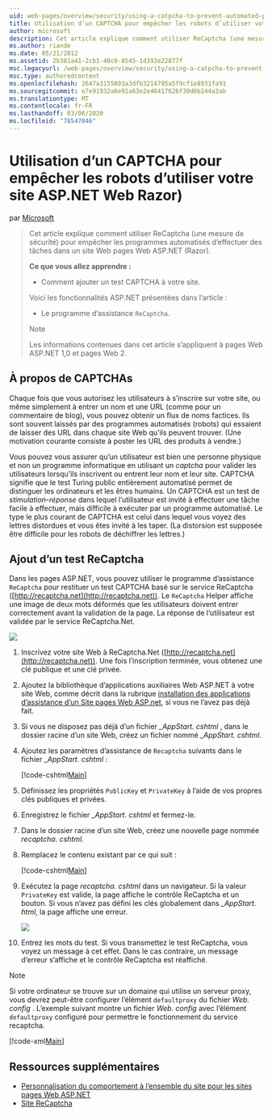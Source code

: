 ```yaml
---
uid: web-pages/overview/security/using-a-catpcha-to-prevent-automated-programs-bots-from-using-your-aspnet-web-site
title: Utilisation d’un CAPTCHA pour empêcher les robots d’utiliser votre site ASP.NET Web Razor) | Microsoft Docs
author: microsoft
description: Cet article explique comment utiliser ReCaptcha (une mesure de sécurité) pour empêcher les programmes automatisés (robots) d’effectuer des tâches dans un pages Web ASP.NET (Razor)...
ms.author: riande
ms.date: 05/21/2012
ms.assetid: 2b381a41-2cb3-40c0-8545-1d393e22877f
msc.legacyurl: /web-pages/overview/security/using-a-catpcha-to-prevent-automated-programs-bots-from-using-your-aspnet-web-site
msc.type: authoredcontent
ms.openlocfilehash: 2647a3155893a3dfb3214795a5f9cf1e8931fa91
ms.sourcegitcommit: e7e91932a6e91a63e2e46417626f39d6b244a3ab
ms.translationtype: MT
ms.contentlocale: fr-FR
ms.lasthandoff: 03/06/2020
ms.locfileid: "78547046"
---
```

# <a name="using-a-captcha-to-prevent-bots-from-using-your-aspnet-web-razor-site"></a>Utilisation d’un CAPTCHA pour empêcher les robots d’utiliser votre site ASP.NET Web Razor)

par [Microsoft](https://github.com/microsoft)

> Cet article explique comment utiliser ReCaptcha (une mesure de sécurité) pour empêcher les programmes automatisés d’effectuer des tâches dans un site Web pages Web ASP.NET (Razor).
> 
> **Ce que vous allez apprendre :** 
> 
> - Comment ajouter un test CAPTCHA à votre site.
> 
> Voici les fonctionnalités ASP.NET présentées dans l’article :
> 
> - Le programme d’assistance `ReCaptcha`.
> 
> > [!NOTE]
> > Les informations contenues dans cet article s’appliquent à pages Web ASP.NET 1,0 et pages Web 2.

## <a name="about-captchas"></a>À propos de CAPTCHAs

Chaque fois que vous autorisez les utilisateurs à s’inscrire sur votre site, ou même simplement à entrer un nom et une URL (comme pour un commentaire de blog), vous pouvez obtenir un flux de noms factices. Ils sont souvent laissés par des programmes automatisés (robots) qui essaient de laisser des URL dans chaque site Web qu’ils peuvent trouver. (Une motivation courante consiste à poster les URL des produits à vendre.)

Vous pouvez vous assurer qu’un utilisateur est bien une personne physique et non un programme informatique en utilisant un *captcha* pour valider les utilisateurs lorsqu’ils inscrivent ou entrent leur nom et leur site. CAPTCHA signifie que le test Turing public entièrement automatisé permet de distinguer les ordinateurs et les êtres humains. Un CAPTCHA est un test de *stimulation-réponse* dans lequel l’utilisateur est invité à effectuer une tâche facile à effectuer, mais difficile à exécuter par un programme automatisé. Le type le plus courant de CAPTCHA est celui dans lequel vous voyez des lettres distordues et vous êtes invité à les taper. (La distorsion est supposée être difficile pour les robots de déchiffrer les lettres.)

## <a name="adding-a-recaptcha-test"></a>Ajout d’un test ReCaptcha

Dans les pages ASP.NET, vous pouvez utiliser le programme d’assistance `ReCaptcha` pour restituer un test CAPTCHA basé sur le service ReCaptcha ([http://recaptcha.net](http://recaptcha.net)). Le `ReCaptcha` Helper affiche une image de deux mots déformés que les utilisateurs doivent entrer correctement avant la validation de la page. La réponse de l’utilisateur est validée par le service ReCaptcha.Net.

![](using-a-catpcha-to-prevent-automated-programs-bots-from-using-your-aspnet-web-site/_static/image1.jpg)

1. Inscrivez votre site Web à ReCaptcha.Net ([http://recaptcha.net](http://recaptcha.net)). Une fois l’inscription terminée, vous obtenez une clé publique et une clé privée.
2. Ajoutez la bibliothèque d’applications auxiliaires Web ASP.NET à votre site Web, comme décrit dans la rubrique [installation des applications d’assistance d’un Site pages Web ASP.net](https://go.microsoft.com/fwlink/?LinkId=252372), si vous ne l’avez pas déjà fait.
3. Si vous ne disposez pas déjà d’un fichier *\_AppStart. cshtml* , dans le dossier racine d’un site Web, créez un fichier nommé *\_AppStart. cshtml*.
4. Ajoutez les paramètres d’assistance de `Recaptcha` suivants dans le fichier *\_AppStart. cshtml* : 

    [!code-cshtml[Main](using-a-catpcha-to-prevent-automated-programs-bots-from-using-your-aspnet-web-site/samples/sample1.cshtml?highlight=6-7)]
5. Définissez les propriétés `PublicKey` et `PrivateKey` à l’aide de vos propres clés publiques et privées.
6. Enregistrez le fichier *\_AppStart. cshtml* et fermez-le.
7. Dans le dossier racine d’un site Web, créez une nouvelle page nommée *recaptcha. cshtml*.
8. Remplacez le contenu existant par ce qui suit : 

    [!code-cshtml[Main](using-a-catpcha-to-prevent-automated-programs-bots-from-using-your-aspnet-web-site/samples/sample2.cshtml)]
9. Exécutez la page *recaptcha. cshtml* dans un navigateur. Si la valeur `PrivateKey` est valide, la page affiche le contrôle ReCaptcha et un bouton. Si vous n’avez pas défini les clés globalement dans *\_AppStart. html*, la page affiche une erreur. 

    ![](using-a-catpcha-to-prevent-automated-programs-bots-from-using-your-aspnet-web-site/_static/image1.png)
10. Entrez les mots du test. Si vous transmettez le test ReCaptcha, vous voyez un message à cet effet. Dans le cas contraire, un message d’erreur s’affiche et le contrôle ReCaptcha est réaffiché.

> [!NOTE]
> Si votre ordinateur se trouve sur un domaine qui utilise un serveur proxy, vous devrez peut-être configurer l’élément `defaultproxy` du fichier *Web. config* . L’exemple suivant montre un fichier *Web. config* avec l’élément `defaultproxy` configuré pour permettre le fonctionnement du service recaptcha.
> 
> [!code-xml[Main](using-a-catpcha-to-prevent-automated-programs-bots-from-using-your-aspnet-web-site/samples/sample3.xml)]

<a id="Additional_Resources"></a>
## <a name="additional-resources"></a>Ressources supplémentaires

- [Personnalisation du comportement à l’ensemble du site pour les sites pages Web ASP.NET](https://go.microsoft.com/fwlink/?LinkId=202906)
- [Site ReCaptcha](https://www.google.com/recaptcha)
